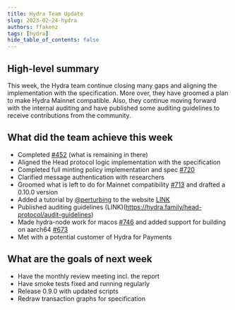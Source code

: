 ```yaml
---
title: Hydra Team Update
slug: 2023-02-24-hydra
authors: ffakenz
tags: [hydra]
hide_table_of_contents: false
---
```


## High-level summary

This week, the Hydra team continue closing many gaps and aligning the
implementation with the specification. More over, they have groomed a plan to
make Hydra Mainnet compatible. Also, they continue moving forward with the
internal auditing and have published some auditing guidelines to receive
contributions from the community.

## What did the team achieve this week

- Completed [#452](https://github.com/input-output-hk/hydra/issues/452) (what is
  remaining in there)
- Aligned the Head protocol logic implementation with the specification
- Completed full minting policy implementation and spec
  [#720](https://github.com/input-output-hk/hydra/issues/720)
- Clarified message authentication with researchers
- Groomed what is left to do for Mainnet compatibility
  [#713](https://github.com/input-output-hk/hydra/issues/713) and drafted a
  0.10.0 version
- Added a tutorial by [@perturbing](https://github.com/perturbing/) to the
  website [LINK](https://hydra.family/head-protocol/docs/tutorial/)
- Published auditing guidelines
  (LINK)(https://hydra.family/head-protocol/audit-guidelines)
- Made hydra-node work for macos
  [#746](https://github.com/input-output-hk/hydra/issues/746) and added support
  for building on aarch64
  [#673](https://github.com/input-output-hk/hydra/issues/673)
- Met with a potential customer of Hydra for Payments

## What are the goals of next week

- Have the monthly review meeting incl. the report
- Have smoke tests fixed and running regularly
- Release 0.9.0 with updated scripts
- Redraw transaction graphs for specification
